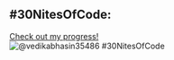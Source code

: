 ## #30NitesOfCode:
  [Check out my progress!](https://www.codedex.io/@vedikabhasin35486/30-nites-of-code)  
  ![@vedikabhasin35486 #30NitesOfCode](https://www.codedex.io/api/petStatus?user=vedikabhasin35486)
